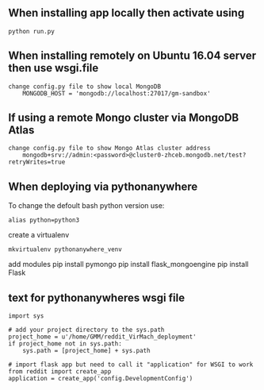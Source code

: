 ## When installing app locally then activate using
    python run.py

## When installing remotely on Ubuntu 16.04 server then use wsgi.file
    change config.py file to show local MongoDB
        MONGODB_HOST = 'mongodb://localhost:27017/gm-sandbox'

## If using a remote Mongo cluster via MongoDB Atlas
    change config.py file to show Mongo Atlas cluster address
        mongodb+srv://admin:<password>@cluster0-zhceb.mongodb.net/test?retryWrites=true

## When deploying via pythonanywhere
To change the defoult bash python version use:
    
    alias python=python3

create a virtualenv

    mkvirtualenv pythonanywhere_venv
 
 add modules
    pip install pymongo
    pip install flask_mongoengine
    pip install Flask
 
## text for pythonanywheres wsgi file
    import sys

    # add your project directory to the sys.path
    project_home = u'/home/GMM/reddit_VirMach_deployment'
    if project_home not in sys.path:
        sys.path = [project_home] + sys.path

    # import flask app but need to call it "application" for WSGI to work
    from reddit import create_app
    application = create_app('config.DevelopmentConfig')
